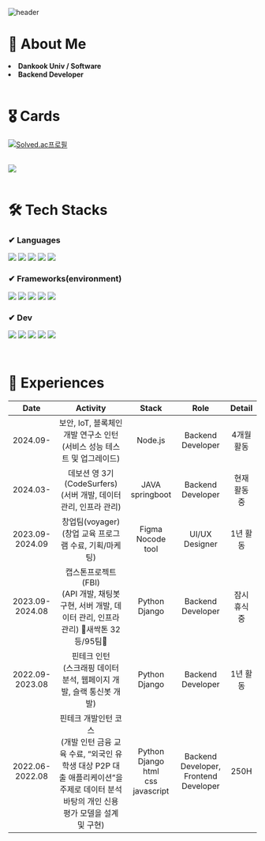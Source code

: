 ![header](https://capsule-render.vercel.app/api?type=waving&color=gradient&height=250&section=header&text=Welcome%20to%20Jordy's%20dev%20space&fontSize=40) 
 <br/>
 
# 🐰 About Me
<li> <b>Dankook Univ / Software</b> </li>
<li> <b>Backend Developer</b> </li>
  
<br>

# 🎖️ Cards  

[![Solved.ac프로필](http://mazassumnida.wtf/api/v2/generate_badge?boj=whwkahd3)](https://solved.ac/whwkahd3)

<br>

<div align="left">
<img src="https://github-readme-stats.vercel.app/api?username=cho-ja-young&show_icons=true&theme=transparent">
</div>

<br>

# 🛠 Tech Stacks
### ✔ Languages
<p>
  <img src="https://img.shields.io/badge/Python-3776AB?style=flat&logo=Python&logoColor=white">
  <img src="https://img.shields.io/badge/java-007396?style=flat&logo=OpenJDK&logoColor=white">
  <img src="https://img.shields.io/badge/JavaScript-F7DF1E?style=flat&logo=javascript&logoColor=black">
  <img src="https://img.shields.io/badge/html5-E34F26?style=flat&logo=html5&logoColor=white">
  <img src="https://img.shields.io/badge/css-1572B6?style=flat&logo=css3&logoColor=white"> 
</p>

### ✔ Frameworks(environment)
<p>  
<img src="https://img.shields.io/badge/django-092E20?style=flat&logo=django&logoColor=white">
<img src="https://img.shields.io/badge/springboot-6DB33F?style=flat&logo=springboot&logoColor=white">
<img src="https://img.shields.io/badge/Node.js-339933?style=flat&logo=Node.js&logoColor=white"/>
<img src="https://img.shields.io/badge/Flask-000000?style=flat&logo=flask&logoColor=white">
<img src="https://img.shields.io/badge/bootstrap-7952B3?style=flat&logo=bootstrap&logoColor=white">
</p>

### ✔ Dev
<p>
<img src="https://img.shields.io/badge/docker-2496ED?style=flat&logo=docker&logoColor=white">
<img src="https://img.shields.io/badge/Linux-FCC624?style=flat&logo=linux&logoColor=black">
<img src="https://img.shields.io/badge/MySQL-4479A1?style=flat&logo=MySQL&logoColor=white">
<img src="https://img.shields.io/badge/gunicorn-%298729?style=flat&logo=gunicorn&logoColor=white">
<img src="https://img.shields.io/badge/NGINX-009639?style=flat&logo=NGINX&logoColor=white">
</p>

<br>

# 🌱 Experiences
|Date|Activity|Stack|Role|Detail|
|:--:|:--:|:--:|:--:|:--:|
|2024.09-        |보안, IoT, 블록체인 개발 연구소 인턴<br>(서비스 성능 테스트 및 업그레이드)|Node.js|Backend Developer|4개월 활동|
|2024.03-        |데보션 영 3기(CodeSurfers)<br>(서버 개발, 데이터 관리, 인프라 관리)|JAVA<br>springboot|Backend Developer|현재 활동 중|
|2023.09-2024.09 |창업팀(voyager)<br>(창업 교육 프로그램 수료, 기획/마케팅)|Figma<br>Nocode tool|UI/UX Designer|1년 활동|
|2023.09-2024.08 |캡스톤프로젝트(FBI)<br>(API 개발, 채팅봇 구현, 서버 개발, 데이터 관리, 인프라 관리) 🌱새싹톤 32등/95팀🌱|Python<br>Django|Backend Developer|잠시 휴식 중|
|2022.09-2023.08 |핀테크 인턴<br>(스크래핑 데이터 분석, 웹페이지 개발, 슬랙 통신봇 개발)|Python<br>Django|Backend Developer|1년 활동|
|2022.06-2022.08 |핀테크 개발인턴 코스<br>(개발 인턴 금융 교육 수료, “외국인 유학생 대상 P2P 대출 애플리케이션”을 주제로 데이터 분석 바탕의 개인 신용 평가 모델을 설계 및 구현)|Python<br>Django<br>html<br>css<br>javascript|Backend Developer, Frontend Developer|250H|
